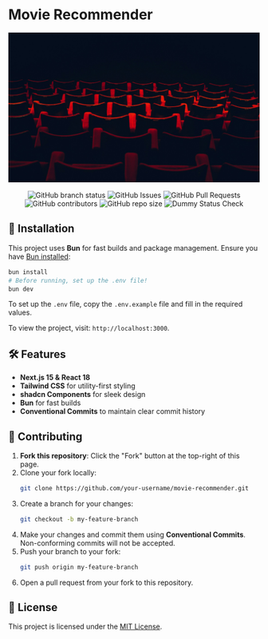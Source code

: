 # Movie Recommender

<p align="center">
  <img src="./assets/banner.jpg" alt="Movie Recommendation System" width="100%" style="max-height: 300px; object-fit: cover;">
</p>
<p align="center">
<img alt="GitHub branch status" src="https://img.shields.io/github/checks-status/Viibrant/movie-recommender/master">
  <img alt="GitHub Issues" src="https://img.shields.io/github/issues/Viibrant/movie-recommender">
  <img alt="GitHub Pull Requests" src="https://img.shields.io/github/issues-pr/Viibrant/movie-recommender">
  <img alt="GitHub contributors" src="https://img.shields.io/github/contributors/Viibrant/movie-recommender">
  <img alt="GitHub repo size" src="https://img.shields.io/github/repo-size/Viibrant/movie-recommender">
  <img alt="Dummy Status Check" src="https://github.com/Viibrant/movie-recommender/actions/workflows/dummy-check.yaml/badge.svg?branch=master">
  
</p>

## 🚀 Installation

This project uses **Bun** for fast builds and package management. Ensure you have [Bun installed](https://bun.sh/):

```bash
bun install
# Before running, set up the .env file!
bun dev
```

To set up the `.env` file, copy the `.env.example` file and fill in the required values.

To view the project, visit: `http://localhost:3000`.

## 🛠 Features

- **Next.js 15 & React 18**
- **Tailwind CSS** for utility-first styling
- **shadcn Components** for sleek design
- **Bun** for fast builds
- **Conventional Commits** to maintain clear commit history

## 🤝 Contributing

1. **Fork this repository**: Click the "Fork" button at the top-right of this page.
2. Clone your fork locally:  
   ```bash
   git clone https://github.com/your-username/movie-recommender.git
   ```
3. Create a branch for your changes:  
   ```bash
   git checkout -b my-feature-branch
   ```
4. Make your changes and commit them using **Conventional Commits**. Non-conforming commits will not be accepted.
5. Push your branch to your fork:  
   ```bash
   git push origin my-feature-branch
   ```
6. Open a pull request from your fork to this repository.

## 📜 License

This project is licensed under the [MIT License](LICENSE.md).
